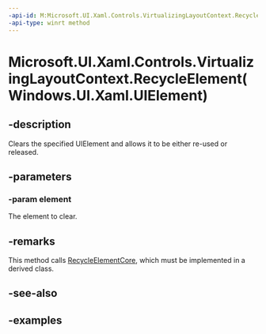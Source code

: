 ```yaml
---
-api-id: M:Microsoft.UI.Xaml.Controls.VirtualizingLayoutContext.RecycleElement(Windows.UI.Xaml.UIElement)
-api-type: winrt method
---
```


# Microsoft.UI.Xaml.Controls.VirtualizingLayoutContext.RecycleElement(Windows.UI.Xaml.UIElement)

<!--
public void RecycleElement (Windows.UI.Xaml.UIElement element);
-->

## -description

Clears the specified UIElement and allows it to be either re-used or released.

## -parameters

### -param element

The element to clear.

## -remarks

This method calls [RecycleElementCore](virtualizinglayoutcontext_recycleelementcore_841643362.md), which must be implemented in a derived class.

## -see-also

## -examples

